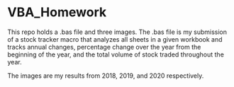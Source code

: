 # VBA_Homework

This repo holds a .bas file and three images.
The .bas file is my submission of a stock tracker macro that analyzes all sheets in a given workbook and tracks annual changes, percentage change over the year from the beginning of the year, and the total volume of stock traded throughout the year.

The images are my results from 2018, 2019, and 2020 respectively.
